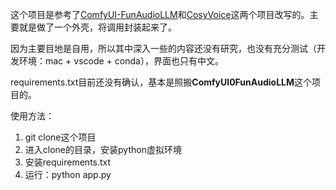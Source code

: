 这个项目是参考了[ComfyUI-FunAudioLLM](https://github.com/SpenserCai/ComfyUI-FunAudioLLM)和[CosyVoice](https://github.com/FunAudioLLM/CosyVoice)这两个项目改写的。主要就是做了一个外壳，将调用封装起来了。

因为主要目地是自用，所以其中深入一些的内容还没有研究，也没有充分测试（开发环境：mac + vscode + conda），界面也只有中文。

requirements.txt目前还没有确认，基本是照搬**ComfyUI0FunAudioLLM**这个项目的。

使用方法：
1. git clone这个项目
2. 进入clone的目录，安装python虚拟环境
3. 安装requirements.txt
4. 运行：python app.py
